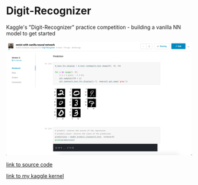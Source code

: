 # Digit-Recognizer
Kaggle's "Digit-Recognizer" practice competition - building a vanilla NN model to get started

![](./kernel-screenshot.png)

[link to source code](https://github.com/uoojin1/Digit-Recognizer/blob/master/mnist-with-vanilla-neural-network.ipynb)

[link to my kaggle kernel](https://www.kaggle.com/uoojin95/mnist-with-vanilla-neural-network)
